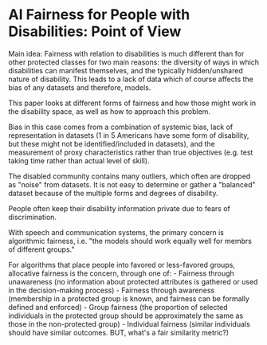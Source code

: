 # AI Fairness for People with Disabilities: Point of View

Main idea: Fairness with relation to disabilities is much different than for other protected classes for two main reasons: the diversity of ways in which disabilities can manifest themselves, and the typically hidden/unshared nature of disability. This leads to a lack of data which of course affects the bias of any datasets and therefore, models.

This paper looks at different forms of fairness and how those might work in the disability space, as well as how to approach this problem.

Bias in this case comes from a combination of systemic bias, lack of representation in datasets (1 in 5 Americans have some form of disability, but these might not be identified/included in datasets), and the measurement of proxy characteristics rather than true objectives (e.g. test taking time rather than actual level of skill).

The disabled community contains many outliers, which often are dropped as "noise" from datasets. It is not easy to determine or gather a "balanced" dataset because of the multiple forms and degrees of disability.

People often keep their disability information private due to fears of discrimination.

With speech and communication systems, the primary concern is algorithmic fairness, i.e. "the models should work equally well for membrs of different groups."

For algorithms that place people into favored or less-favored groups, allocative fairness is the concern, through one of:
	- Fairness through unawareness (no information about protected attributes is gathered or used in the decision-making process)
	- Fairness through awareness (membership in a protected group is known, and fairness can be formally defined and enforced)
	- Group fairness (the proportion of selected individuals in the protected group should be approximately the same as those in the non-protected group)
	- Individual fairness (similar individuals should have similar outcomes. BUT, what's a fair similarity metric?)
